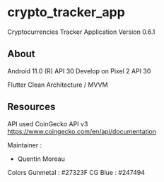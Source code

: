 # crypto_tracker_app

Cryptocurrencies Tracker Application
Version 0.6.1

## About

Android 11.0 (R) API 30
Develop on Pixel 2 API 30

Flutter Clean Architecture / MVVM

## Resources
API used
CoinGecko API v3
https://www.coingecko.com/en/api/documentation

Maintainer : 
- Quentin Moreau

Colors
Gunmetal : #27323F
CG Blue : #247494


